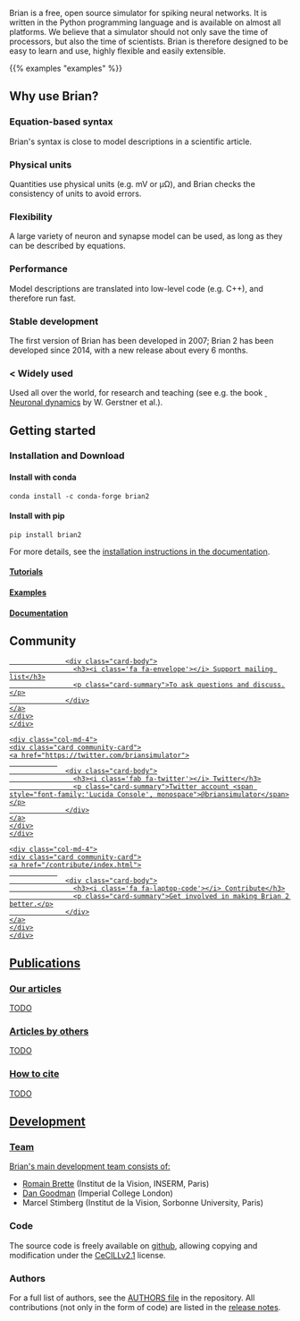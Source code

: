 <!--
.. title: The Brian Simulator
.. slug: index
.. date: 2020-01-17 15:03:57 UTC
.. tags: 
.. category: 
.. link: 
.. description: 
.. type: text
-->

<div class="about-module container-fluid">
  <div class="row">
      <div class="col-md-6">
      <p>Brian is a free, open source simulator for spiking neural networks. It is written in the Python programming language and is available on almost all platforms. We believe that a simulator should not only save the time of processors, but also the time of scientists. Brian is therefore designed to be easy to learn and use, highly flexible and easily extensible.</p>
      </div>
      <div class="col-md-6">
      {{% examples "examples" %}}
      </div>
  </div>
</div>

<div class="features-module container-fluid bg-light">
    <div class="row">
        <div class="col-md-12">
        <h2>Why use Brian?</h2>
        </div>
    </div>
    <div class="row">
        <div class="col-md-4">
        <div class="card">
            <div class="card-body">
            <h3><i class="fas fa-square-root-alt"></i> Equation-based syntax</h3>
            <p>Brian's syntax is close to model descriptions in a scientific article.</p>
            </div>
        </div>
        </div>
        <div class="col-md-4">
        <div class="card">
            <div class="card-body">
            <h3><i class="fa fa-balance-scale"></i> Physical units</h3>
            <p>Quantities use physical units (e.g. mV or &micro;&#8486;), and Brian checks
            the consistency of units to avoid errors.</p>
            </div>
        </div>
        </div>
        <div class="col-md-4">
        <div class="card">
            <div class="card-body">
            <h3><i class="fa fa-screwdriver"></i> Flexibility</h3>
            <p>A large variety of neuron and synapse model can be used, as long as they can
            be described by equations.</p>
            </div>
        </div>
        </div>
        <div class="col-md-4">
        <div class="card">
            <div class="card-body">
            <h3><i class="fas fa-tachometer-alt"></i> Performance</h3>
            <p>Model descriptions are translated into low-level code (e.g. C++), and
            therefore run fast.</p>
            </div>
        </div>
        </div>
        <div class="col-md-4">
        <div class="card">
            <div class="card-body">
            <h3><i class="fas fa-history"></i> Stable development</h3>
            <p>The first version of Brian has been developed in 2007; Brian 2 has been
            developed since 2014, with a new release about every 6 months.</p>
            </div>
        </div>
        </div>
        <div class="col-md-4">
        <div class="card">
            <div class="card-body">
            <h3><<i class="fas fa-globe-europe"></i> Widely used</h3>
            <p>Used all over the world, for research and teaching (see e.g. the book
            <a href="https://neuronaldynamics.epfl.ch/"><i class="fa fa-book"></i>&nbsp; Neuronal dynamics</a> by W. Gerstner et al.).</p>
            </div>
        </div>
        </div>
    </div>
</div>

<div class="start-module container-fluid">
<div class="row">
<div class="col-md-12">
<h2>Getting started</h2>
</div>
</div>
<div class="row">
<div class="col-md-8">
<h3><i class="fa fa-download"></i> Installation and Download</h3>
<h4>Install with conda</h4>
<code>conda install -c conda-forge brian2</code>
<h4>Install with pip</h4>
<code>pip install brian2</code>
<p>For more details, see the <a href="https://brian2.readthedocs.io/en/stable/introduction/install.html">installation instructions in the documentation</a>.</p>
</div>
<div class="col-md-4">
<div class="row">
<div class="col">
<div class="card">
<a href="https://brian2.readthedocs.io/en/stable/resources/tutorials/index.html"><h4><i class='fa fa-book'></i> Tutorials</h4></a>
</div>
</div>
</div>
<div class="row">
<div class="col">
<div class="card">
<a href="https://brian2.readthedocs.io/en/stable/examples/index.html"><h4><i class='fa fa-book'></i> Examples</h4></a>
</div>
</div>
</div>
<div class="row">
<div class="col">
<div class="card">
<a href="https://brian2.readthedocs.io"><h4><i class='fa fa-book'></i> Documentation</h4></a>
</div>
</div>
</div>
</div>
</div>
</div>

<div class="community-module container-fluid bg-light">
<div class="row community-row">
    <div class="col-md-12">
    <h2>Community</h2>
    </div>
</div>
<div class="row community-row">
    <div class="col-md-4">
    <div class="card community-card">
    <a href="https://groups.google.com/briansupport">
                
                  <div class="card-body">
                    <h3><i class='fa fa-envelope'></i> Support mailing list</h3>
                    <p class="card-summary">To ask questions and discuss.</p>
                  </div>
    </a>
    </div>
    </div>
    
    <div class="col-md-4">
    <div class="card community-card">
    <a href="https://twitter.com/briansimulator">
                
                  <div class="card-body">
                    <h3><i class='fab fa-twitter'></i> Twitter</h3>
                    <p class="card-summary">Twitter account <span style="font-family:'Lucida Console', monospace">@briansimulator</span></p>
                  </div>
    </a>
    </div>
    </div>

    <div class="col-md-4">
    <div class="card community-card">
    <a href="/contribute/index.html">
                
                  <div class="card-body">
                    <h3><i class='fa fa-laptop-code'></i> Contribute</h3>
                    <p class="card-summary">Get involved in making Brian 2 better.</p>
                  </div>
    </a>
    </div>
    </div>
</div>
</div>
</div>
</div>

<div class="publications-module container-fluid">
<div class="row">
<div class="col-md-12">
<h2>Publications</h2>
</div>
</div>
<div class="row">
<div class="col-md-4">
    <div class="card">
    <div class="card-body">
    <h3><i class="fa fa-book"></i> Our articles</h3>
    TODO
    </div>
    </div>
</div>
<div class="col-md-4">
    <div class="card">
    <div class="card-body">
    <h3><i class="fa fa-book"></i> Articles by others</h3>
    TODO
    </div>
    </div>
</div>
<div class="col-md-4">
<div class="card">
    <div class="card-body">
    <h3><i class="fas fa-pencil-alt"></i> How to cite</h3>
    TODO
    </div>
    </div>
</div>
</div>
</div>
</div>
</div>

<div class="development-module container-fluid bg-light">
<div class="row community-row">
<div class="col-md-12">
<h2>Development</h2>
</div>
<div class="col-md-4">
    <div class="card">
    <div class="card-body">
    <h3><i class="fa fa-brain"></i> Team</h3>
    <p>Brian's main development team consists of:</p>
    <ul>
    <li><a href="http://romainbrette.fr">Romain Brette</a> (Institut de la Vision, INSERM, Paris)</li>
    <li><a href="http://neural-reckoning.org/">Dan Goodman</a> (Imperial College London)</li>
    <li>Marcel Stimberg (Institut de la Vision, Sorbonne University, Paris)</li>
    </ul>
    </div>
    </div>
</div>
<div class="col-md-4">
    <div class="card">
    <div class="card-body">
    <h3><i class="fa fa-code"></i> Code</h4>
    <p>The source code is freely available on <a href="https://github.com/brian-team/brian2"><i class="fab fa-github"></i> github</a>, allowing copying and modification under the <a href="https://cecill.info/licences/Licence_CeCILL_V2.1-en.html">CeCILLv2.1</a> license.</p>
    </div>
    </div>
</div>
<div class="col-md-4">
<div class="card">
    <div class="card-body">
    <h3><i class="fa fa-users"></i> Authors</h3>
    <p>For a full list of authors, see the <a href="https://github.com/brian-team/brian2/blob/master/AUTHORS">AUTHORS file</a> in the repository. All contributions (not only in the form of code) are listed in the <a href="https://brian2.readthedocs.io/en/stable/introduction/release_notes.html">release notes</a>.
    </div>
    </div>
</div>
</div>
</div>


 
